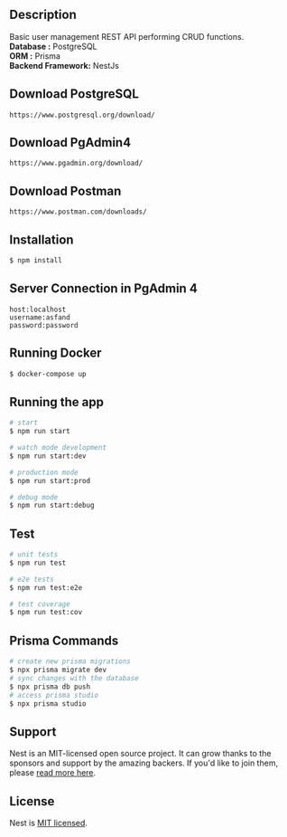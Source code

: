 
## Description
Basic user management REST API performing CRUD functions.<br>
<b>Database :</b> PostgreSQL<br>
<b>ORM :</b> Prisma<br>
<b>Backend Framework:</b> NestJs

## Download PostgreSQL
```
https://www.postgresql.org/download/
```
## Download PgAdmin4
```
https://www.pgadmin.org/download/
```
## Download Postman
```
https://www.postman.com/downloads/
```

## Installation

```bash
$ npm install
```
## Server Connection in PgAdmin 4
```
host:localhost
username:asfand
password:password
```

## Running Docker
```bash
$ docker-compose up
```
## Running the app

```bash
# start
$ npm run start

# watch mode development
$ npm run start:dev

# production mode
$ npm run start:prod

# debug mode
$ npm run start:debug
```


## Test

```bash
# unit tests
$ npm run test

# e2e tests
$ npm run test:e2e

# test coverage
$ npm run test:cov
```
## Prisma Commands
```bash
# create new prisma migrations
$ npx prisma migrate dev
# sync changes with the database
$ npx prisma db push
# access prisma studio
$ npx prisma studio
```


## Support

Nest is an MIT-licensed open source project. It can grow thanks to the sponsors and support by the amazing backers. If you'd like to join them, please [read more here](https://docs.nestjs.com/support).

## License

Nest is [MIT licensed](LICENSE).
